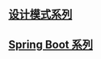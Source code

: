 
## [设计模式系列](https://github.com/lushwe/myblog/tree/master/design-patterns)

## [Spring Boot 系列](https://github.com/lushwe/myblog/tree/master/spring-boot)


